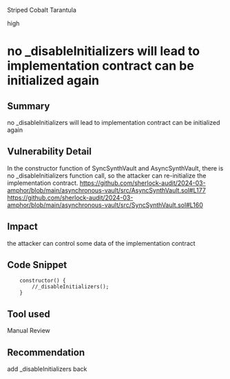 Striped Cobalt Tarantula

high

# no _disableInitializers will lead to implementation contract can be initialized again

## Summary
no _disableInitializers will lead to implementation contract can be initialized again

## Vulnerability Detail
In the constructor function of SyncSynthVault and AsyncSynthVault, there is no _disableInitializers function call, so the attacker can re-initialize the implementation contract.
https://github.com/sherlock-audit/2024-03-amphor/blob/main/asynchronous-vault/src/AsyncSynthVault.sol#L177
https://github.com/sherlock-audit/2024-03-amphor/blob/main/asynchronous-vault/src/SyncSynthVault.sol#L160

## Impact
the attacker can control some data of the implementation contract

## Code Snippet
```solidity
    constructor() {
        //_disableInitializers();
    }
```

## Tool used

Manual Review

## Recommendation
add _disableInitializers  back
